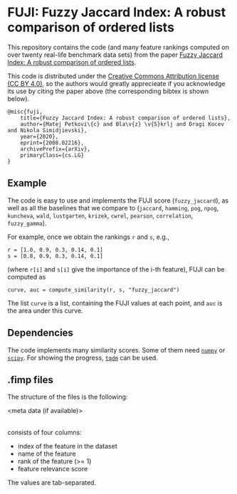# FUJI: Fuzzy Jaccard Index: A robust comparison of ordered lists

This repository contains the code (and many feature rankings computed on over twenty real-life benchmark data sets) from the paper [Fuzzy Jaccard Index: A robust comparison of ordered lists](https://arxiv.org/abs/2008.02216).

This code is distributed under the [Creative Commons Attribution license (CC BY 4.0)](https://creativecommons.org/licenses/by/4.0/), so the authors would greatly apprecieate if you acknowledge its use by citing the paper above (the corresponding bibtex is shown below).

```
@misc{fuji,
    title={Fuzzy Jaccard Index: A robust comparison of ordered lists},
    author={Matej Petkovi\{c} and Bla\v{z} \v{S}krlj and Dragi Kocev and Nikola Simidjievski},
    year={2020},
    eprint={2008.02216},
    archivePrefix={arXiv},
    primaryClass={cs.LG}
}
```

## Example

The code is easy to use and implements the FUJI score (`fuzzy_jaccard`), as well as all the baselines that we compare to (`jaccard`, `hamming`, `pog`, `npog`, `kuncheva`, `wald`, `lustgarten`, `krizek`, `cwrel`, `pearson`, `correlation`, `fuzzy_gamma`).

For example, once we obtain the rankings `r` and `s`, e.g., 


```
r = [1.0, 0.9, 0.3, 0.14, 0.1]
s = [0.8, 0.9, 0.3, 0.14, 0.1]
```

(where `r[i]` and `s[i]` give the importance of the i-th feature), FUJI can be computed as

```
curve, auc = compute_similarity(r, s, "fuzzy_jaccard")
```

The list `curve` is a list, containing the FUJI values at each point, and `auc` is the area under this curve.

## Dependencies

The code implements many similarity scores. Some of them need [`numpy`](https://numpy.org/install/) or [`scipy`](https://www.scipy.org/install.html). For showing the progress, [`tqdm`](https://pypi.org/project/tqdm/) can be used.


## .fimp files

The structure of the files is the following:

<meta data (if available)>
<table>

<table> consists of four columns:

- index of the feature in the dataset
- name of the feature
- rank of the feature (>= 1)
- feature relevance score

The values are tab-separated.
